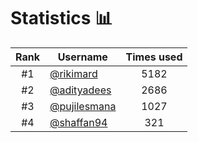 # Statistics 📊

|Rank|Username|Times used|
:--------:|--------|:--------:|
|#1|[@rikimard](https://github.com/rikimard)|5182|
|#2|[@adityadees](https://github.com/adityadees)|2686|
|#3|[@pujilesmana](https://github.com/pujilesmana)|1027|
|#4|[@shaffan94](https://github.com/shaffan94)|321|
